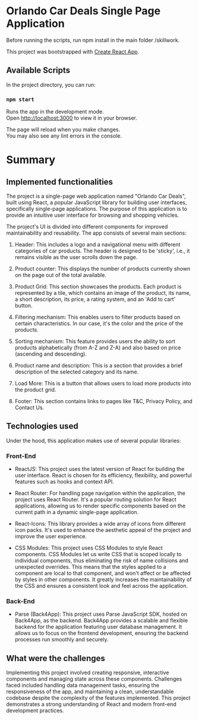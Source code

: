 # Orlando Car Deals Single Page Application

Before running the scripts, run npm install in the main folder /skillwork.

This project was bootstrapped with [Create React App](https://github.com/facebook/create-react-app).

## Available Scripts

In the project directory, you can run:

### `npm start`

Runs the app in the development mode.\
Open [http://localhost:3000](http://localhost:3000) to view it in your browser.

The page will reload when you make changes.\
You may also see any lint errors in the console.

# Summary

## Implemented functionalities

The project is a single-page web application named "Orlando Car Deals", built using React, a popular JavaScript library for building user interfaces, specifically single-page applications. The purpose of this application is to provide an intuitive user interface for browsing and shopping vehicles.

The project's UI is divided into different components for improved maintainability and reusability. The app consists of several main sections:

1. Header: This includes a logo and a navigational menu with different categories of car products. The header is designed to be 'sticky', i.e., it remains visible as the user scrolls down the page.

2. Product counter: This displays the number of products currently shown on the page out of the total available.

3. Product Grid: This section showcases the products. Each product is represented by a tile, which contains an image of the product, its name, a short description, its price, a rating system, and an 'Add to cart' button.

4. Filtering mechanism: This enables users to filter products based on certain characteristics. In our case, it's the color and the price of the products.

5. Sorting mechanism: This feature provides users the ability to sort products alphabetically (from A-Z and Z-A) and also based on price (ascending and descending).

6. Product name and description: This is a section that provides a brief description of the selected category and its name.

7. Load More: This is a button that allows users to load more products into the product grid.

8. Footer: This section contains links to pages like T&C, Privacy Policy, and Contact Us.

## Technologies used

Under the hood, this application makes use of several popular libraries:

### Front-End

- ReactJS: This project uses the latest version of React for building the user interface. React is chosen for its efficiency, flexibility, and powerful features such as hooks and context API.

- React Router: For handling page navigation within the application, the project uses React Router. It's a popular routing solution for React applications, allowing us to render specific components based on the current path in a dynamic single-page application.

- React-Icons: This library provides a wide array of icons from different icon packs. It's used to enhance the aesthetic appeal of the project and improve the user experience.

- CSS Modules: This project uses CSS Modules to style React components. CSS Modules let us write CSS that is scoped locally to individual components, thus eliminating the risk of name collisions and unexpected overrides. This means that the styles applied to a component are local to that component, and won't affect or be affected by styles in other components. It greatly increases the maintainability of the CSS and ensures a consistent look and feel across the application.

### Back-End

- Parse (Back4App): This project uses Parse JavaScript SDK, hosted on Back4App, as the backend. Back4App provides a scalable and flexible backend for the application featuring user database management. It allows us to focus on the frontend development, ensuring the backend processes run smoothly and securely.

## What were the challenges

Implementing this project involved creating responsive, interactive components and managing state across these components. Challenges faced included handling data management tasks, ensuring the responsiveness of the app, and maintaining a clean, understandable codebase despite the complexity of the features implemented. This project demonstrates a strong understanding of React and modern front-end development practices.
